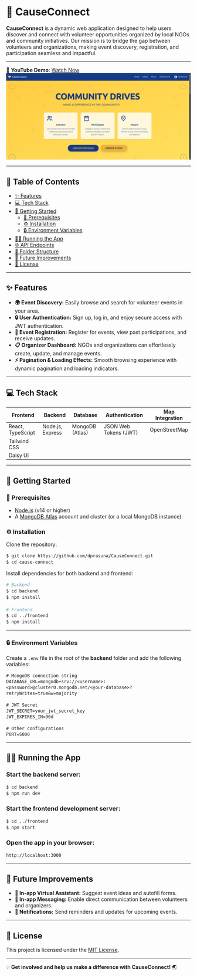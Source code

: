 # 🌟 CauseConnect

**CauseConnect** is a dynamic web application designed to help users discover and connect with volunteer opportunities organized by local NGOs and community initiatives. Our mission is to bridge the gap between volunteers and organizations, making event discovery, registration, and participation seamless and impactful.

---

🎥 **YouTube Demo**: [Watch Now](https://youtu.be/BfY_ZNdel_k?si=uREL7hkcFf1mSodN)  
![Community drive](image.png)

---

## 📖 Table of Contents

- [✨ Features](#-features)
- [💻 Tech Stack](#-tech-stack)
- [🚀 Getting Started](#-getting-started)
  - [🔑 Prerequisites](#-prerequisites)
  - [⚙️ Installation](#-installation)
  - [🔒 Environment Variables](#-environment-variables)
- [🏃‍♀️ Running the App](#%EF%B8%8F-running-the-app)
- [🌐 API Endpoints](#-api-endpoints)
- [📂 Folder Structure](#-folder-structure)
- [🌟 Future Improvements](#-future-improvements)
- [📜 License](#-license)

---

## ✨ Features

- **🌍 Event Discovery:** Easily browse and search for volunteer events in your area.
- **🔒 User Authentication:** Sign up, log in, and enjoy secure access with JWT authentication.
- **📅 Event Registration:** Register for events, view past participations, and receive updates.
- **📋 Organizer Dashboard:** NGOs and organizations can effortlessly create, update, and manage events.
- **⚡ Pagination & Loading Effects:** Smooth browsing experience with dynamic pagination and loading indicators.

---

## 💻 Tech Stack

| **Frontend**       | **Backend**       | **Database**         | **Authentication**    | **Map Integration**   |
|--------------------|-------------------|----------------------|-----------------------|-----------------------|
| React, TypeScript  | Node.js, Express  | MongoDB (Atlas)      | JSON Web Tokens (JWT) | OpenStreetMap         |
| Tailwind CSS       |                   |                      |                       |                       |
| Daisy UI           |                   |                      |                       |                       |

---

## 🚀 Getting Started

### 🔑 Prerequisites

- [Node.js](https://nodejs.org/) (v14 or higher)
- A [MongoDB Atlas](https://www.mongodb.com/cloud/atlas) account and cluster (or a local MongoDB instance)

### ⚙️ Installation

Clone the repository:

```bash
$ git clone https://github.com/dprasuna/CauseConnect.git
$ cd cause-connect
```

Install dependencies for both backend and frontend:

```bash
# Backend
$ cd backend
$ npm install

# Frontend
$ cd ../frontend
$ npm install
```

---

### 🔒 Environment Variables

Create a `.env` file in the root of the **backend** folder and add the following variables:

```env
# MongoDB connection string
DATABASE_URL=mongodb+srv://<username>:<password>@cluster0.mongodb.net/<your-database>?retryWrites=true&w=majority

# JWT Secret
JWT_SECRET=your_jwt_secret_key
JWT_EXPIRES_IN=90d

# Other configurations
PORT=5000
```

---

## 🏃‍♀️ Running the App

### Start the backend server:

```bash
$ cd backend
$ npm run dev
```

### Start the frontend development server:

```bash
$ cd ../frontend
$ npm start
```

### Open the app in your browser:

```
http://localhost:3000
```

---

## 🌟 Future Improvements

- **🤖 In-app Virtual Assistant:** Suggest event ideas and autofill forms.
- **💬 In-app Messaging:** Enable direct communication between volunteers and organizers.
- **🔔 Notifications:** Send reminders and updates for upcoming events.

---

## 📜 License

This project is licensed under the [MIT License](./LICENSE).

---

💡 **Get involved and help us make a difference with CauseConnect!** 🌏
